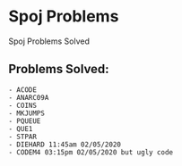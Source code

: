 # Spoj Problems

Spoj Problems Solved

## Problems Solved:

```
- ACODE
- ANARC09A
- COINS
- MKJUMPS
- PQUEUE
- QUE1
- STPAR
- DIEHARD 11:45am 02/05/2020
- CODEM4 03:15pm 02/05/2020 but ugly code
```